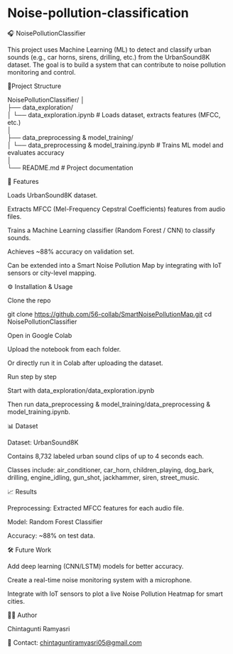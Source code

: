 # Noise-pollution-classification
🎧 NoisePollutionClassifier

This project uses Machine Learning (ML) to detect and classify urban sounds (e.g., car horns, sirens, drilling, etc.) from the UrbanSound8K dataset. The goal is to build a system that can contribute to noise pollution monitoring and control.

📂Project Structure

NoisePollutionClassifier/
│                                                                                                                                                                             
├── data_exploration/                                                                                                                                                 
│   └── data_exploration.ipynb                          # Loads dataset, extracts features (MFCC, etc.)                                                                   
│                                                                                                                                                                     
├── data_preprocessing & model_training/                                                                                                                                 
│   └── data_preprocessing & model_training.ipynb       # Trains ML model and evaluates accuracy                                                                          
│                                                                                                                                                                           
└── README.md                                           # Project documentation                                                                                            

🚀 Features

Loads UrbanSound8K dataset.

Extracts MFCC (Mel-Frequency Cepstral Coefficients) features from audio files.

Trains a Machine Learning classifier (Random Forest / CNN) to classify sounds.

Achieves ~88% accuracy on validation set.

Can be extended into a Smart Noise Pollution Map by integrating with IoT sensors or city-level mapping.

⚙️ Installation & Usage

Clone the repo

git clone https://github.com/56-collab/SmartNoisePollutionMap.git
cd NoisePollutionClassifier


Open in Google Colab

Upload the notebook from each folder.

Or directly run it in Colab after uploading the dataset.

Run step by step

Start with data_exploration/data_exploration.ipynb

Then run data_preprocessing & model_training/data_preprocessing & model_training.ipynb.

📊 Dataset

Dataset: UrbanSound8K

Contains 8,732 labeled urban sound clips of up to 4 seconds each.

Classes include: air_conditioner, car_horn, children_playing, dog_bark, drilling, engine_idling, gun_shot, jackhammer, siren, street_music.

📈 Results

Preprocessing: Extracted MFCC features for each audio file.

Model: Random Forest Classifier

Accuracy: ~88% on test data.

🛠️ Future Work

Add deep learning (CNN/LSTM) models for better accuracy.

Create a real-time noise monitoring system with a microphone.

Integrate with IoT sensors to plot a live Noise Pollution Heatmap for smart cities.

👩‍💻 Author

 Chintagunti Ramyasri

📧 Contact: chintaguntiramyasri05@gmail.com
